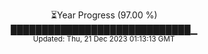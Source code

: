 <p align="center">
⏳Year Progress (97.00 %) <br>
█████████████████████████████▁ <br>
<sub>Updated: Thu, 21 Dec 2023 01:13:13 GMT</sub>
</p>

